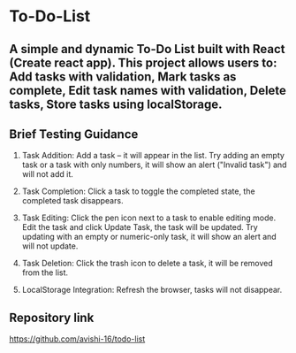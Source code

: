 # To-Do-List

## A simple and dynamic To-Do List built with React (Create react app). This project allows users to: Add tasks with validation, Mark tasks as complete, Edit task names with validation, Delete tasks, Store tasks using localStorage.

## Brief Testing Guidance
1. Task Addition: Add a task – it will appear in the list. Try adding an empty task or a task with only numbers, it will show an alert ("Invalid task") and will not add it.

2. Task Completion: Click a task to toggle the completed state, the completed task disappears.

3. Task Editing: Click the pen icon next to a task to enable editing mode. Edit the task and click Update Task, the task will be updated. Try updating with an empty or numeric-only task, it will show an alert and will not update.

4. Task Deletion: Click the trash icon to delete a task, it will be removed from the list.

5. LocalStorage Integration: Refresh the browser, tasks will not disappear.

## Repository link
https://github.com/avishi-16/todo-list

